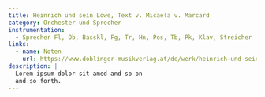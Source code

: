 ```yaml
---
title: Heinrich und sein Löwe, Text v. Micaela v. Marcard
category: Orchester und Sprecher
instrumentation:
  - Sprecher Fl, Ob, Basskl, Fg, Tr, Hn, Pos, Tb, Pk, Klav, Streicher
links:
  - name: Noten
    url: https://www.doblinger-musikverlag.at/de/werk/heinrich-und-sein-löwe-für-erzähler-und-orchester
description: |
  Lorem ipsum dolor sit amed and so on
  and so forth.
---
```


